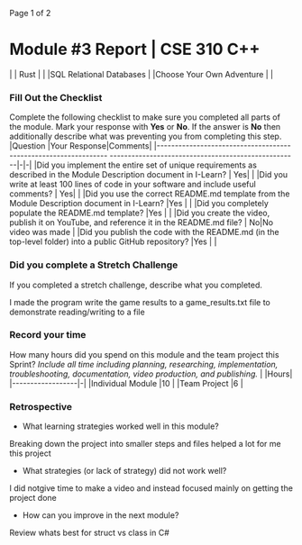 
Page
1
of 2
# Module #3<!-- Insert Module Number --> Report | CSE 310 C++
| | Rust | |
|SQL Relational Databases | |Choose Your Own Adventure | |
### Fill Out the Checklist
Complete the following checklist to make sure you completed all
parts of the module. Mark your response with **Yes** or **No**.
If the answer is **No** then additionally describe what was
preventing you from completing this step.
|Question
|Your Response|Comments|
|----------------------------------------------------------------
----------------------------------------------------|-|-|
|Did you implement the entire set of unique requirements as
described in the Module Description document in I-Learn? | Yes| |
|Did you write at least 100 lines of code in your software and
include useful comments? | Yes| |
|Did you use the correct README.md template from the Module
Description document in I-Learn? |Yes | |
|Did you completely populate the README.md template?
|Yes | |
|Did you create the video, publish it on YouTube, and reference
it in the README.md file? | No|No video was made |
|Did you publish the code with the README.md (in the top-level
folder) into a public GitHub repository? |Yes | |
### Did you complete a Stretch Challenge
If you completed a stretch challenge, describe what you
completed.

I made the program write the game results to a game_results.txt file to demonstrate reading/writing to a file

### Record your time
How many hours did you spend on this module and the team project
this Sprint?
*Include all time including planning, researching,
implementation, troubleshooting, documentation, video production,
and publishing.*
| |Hours|
|------------------|-|
|Individual Module |10 |
|Team Project |6 |
### Retrospective
- What learning strategies worked well in this module?
<!-- Response Here -->
Breaking down the project into smaller steps and files helped a lot for me this project
- What strategies (or lack of strategy) did not work well?
<!-- Response Here -->
I did notgive time to make a video and instead focused mainly on getting the project done
- How can you improve in the next module?
<!-- Response Here -->
Review whats best for struct vs class in C#
<!-- Create this Markdown to a PDF and submit it. In visual
studio code you can convert this to a pdf with any one of the
extensions. -->

